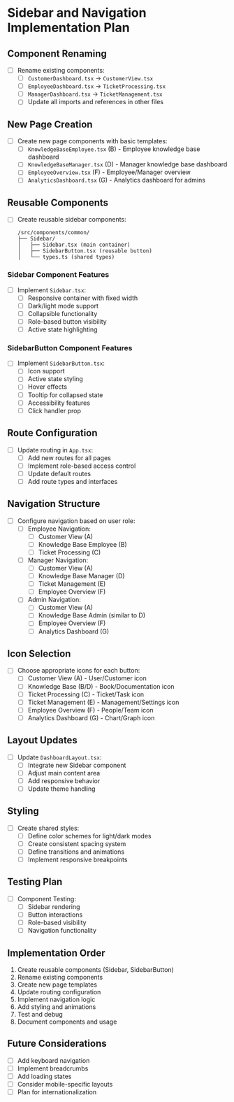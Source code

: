 # Sidebar and Navigation Implementation Plan

## Component Renaming
- [ ] Rename existing components:
  - [ ] `CustomerDashboard.tsx` → `CustomerView.tsx`
  - [ ] `EmployeeDashboard.tsx` → `TicketProcessing.tsx`
  - [ ] `ManagerDashboard.tsx` → `TicketManagement.tsx`
  - [ ] Update all imports and references in other files

## New Page Creation
- [ ] Create new page components with basic templates:
  - [ ] `KnowledgeBaseEmployee.tsx` (B) - Employee knowledge base dashboard
  - [ ] `KnowledgeBaseManager.tsx` (D) - Manager knowledge base dashboard
  - [ ] `EmployeeOverview.tsx` (F) - Employee/Manager overview
  - [ ] `AnalyticsDashboard.tsx` (G) - Analytics dashboard for admins

## Reusable Components
- [ ] Create reusable sidebar components:
  ```
  /src/components/common/
  ├── Sidebar/
  │   ├── Sidebar.tsx (main container)
  │   ├── SidebarButton.tsx (reusable button)
  │   └── types.ts (shared types)
  ```

### Sidebar Component Features
- [ ] Implement `Sidebar.tsx`:
  - [ ] Responsive container with fixed width
  - [ ] Dark/light mode support
  - [ ] Collapsible functionality
  - [ ] Role-based button visibility
  - [ ] Active state highlighting

### SidebarButton Component Features
- [ ] Implement `SidebarButton.tsx`:
  - [ ] Icon support
  - [ ] Active state styling
  - [ ] Hover effects
  - [ ] Tooltip for collapsed state
  - [ ] Accessibility features
  - [ ] Click handler prop

## Route Configuration
- [ ] Update routing in `App.tsx`:
  - [ ] Add new routes for all pages
  - [ ] Implement role-based access control
  - [ ] Update default routes
  - [ ] Add route types and interfaces

## Navigation Structure
- [ ] Configure navigation based on user role:
  - [ ] Employee Navigation:
    - [ ] Customer View (A)
    - [ ] Knowledge Base Employee (B)
    - [ ] Ticket Processing (C)
  - [ ] Manager Navigation:
    - [ ] Customer View (A)
    - [ ] Knowledge Base Manager (D)
    - [ ] Ticket Management (E)
    - [ ] Employee Overview (F)
  - [ ] Admin Navigation:
    - [ ] Customer View (A)
    - [ ] Knowledge Base Admin (similar to D)
    - [ ] Employee Overview (F)
    - [ ] Analytics Dashboard (G)

## Icon Selection
- [ ] Choose appropriate icons for each button:
  - [ ] Customer View (A) - User/Customer icon
  - [ ] Knowledge Base (B/D) - Book/Documentation icon
  - [ ] Ticket Processing (C) - Ticket/Task icon
  - [ ] Ticket Management (E) - Management/Settings icon
  - [ ] Employee Overview (F) - People/Team icon
  - [ ] Analytics Dashboard (G) - Chart/Graph icon

## Layout Updates
- [ ] Update `DashboardLayout.tsx`:
  - [ ] Integrate new Sidebar component
  - [ ] Adjust main content area
  - [ ] Add responsive behavior
  - [ ] Update theme handling

## Styling
- [ ] Create shared styles:
  - [ ] Define color schemes for light/dark modes
  - [ ] Create consistent spacing system
  - [ ] Define transitions and animations
  - [ ] Implement responsive breakpoints

## Testing Plan
- [ ] Component Testing:
  - [ ] Sidebar rendering
  - [ ] Button interactions
  - [ ] Role-based visibility
  - [ ] Navigation functionality

## Implementation Order
1. Create reusable components (Sidebar, SidebarButton)
2. Rename existing components
3. Create new page templates
4. Update routing configuration
5. Implement navigation logic
6. Add styling and animations
7. Test and debug
8. Document components and usage

## Future Considerations
- [ ] Add keyboard navigation
- [ ] Implement breadcrumbs
- [ ] Add loading states
- [ ] Consider mobile-specific layouts
- [ ] Plan for internationalization
